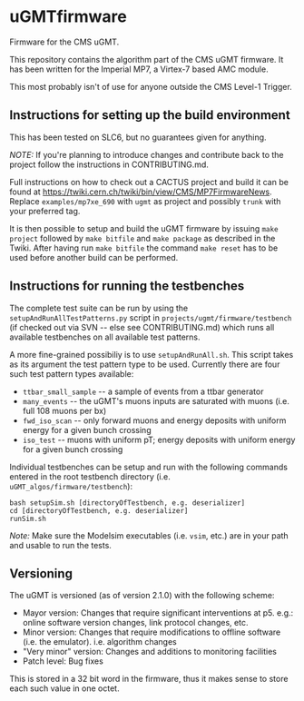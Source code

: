 uGMTfirmware
============

Firmware for the CMS uGMT.

This repository contains the algorithm part of the CMS uGMT firmware. It has been written for the Imperial MP7, a Virtex-7 based AMC module.

This most probably isn't of use for anyone outside the CMS Level-1 Trigger.

## Instructions for setting up the build environment
This has been tested on SLC6, but no guarantees given for anything.

*NOTE:* If you're planning to introduce changes and contribute back to the project follow the instructions in CONTRIBUTING.md.

Full instructions on how to check out a CACTUS project and build it can be found at https://twiki.cern.ch/twiki/bin/view/CMS/MP7FirmwareNews. Replace `examples/mp7xe_690` with `ugmt` as project and possibly `trunk` with your preferred tag.

It is then possible to setup and build the uGMT firmware by issuing `make project` followed by `make bitfile` and `make package` as described in the Twiki. After having run `make bitfile` the command `make reset` has to be used before another build can be performed.

## Instructions for running the testbenches

The complete test suite can be run by using the `setupAndRunAllTestPatterns.py` script in `projects/ugmt/firmware/testbench` (if checked out via SVN -- else see CONTRIBUTING.md) which runs all available testbenches on all available test patterns.

A more fine-grained possibiliy is to use `setupAndRunAll.sh`. This script takes as its argument the test pattern type to be used. Currently there are four such test pattern types available:
- `ttbar_small_sample` -- a sample of events from a ttbar generator
- `many_events` -- the uGMT's muons inputs are saturated with muons (i.e. full 108 muons per bx)
- `fwd_iso_scan` -- only forward muons and energy deposits with uniform energy for a given bunch crossing
- `iso_test` -- muons with uniform pT; energy deposits with uniform energy for a given bunch crossing

Individual testbenches can be setup and run with the following commands entered in the root testbench directory (i.e. `uGMT_algos/firmware/testbench`):

```
bash setupSim.sh [directoryOfTestbench, e.g. deserializer]
cd [directoryOfTestbench, e.g. deserializer]
runSim.sh
```

*Note:* Make sure the Modelsim executables (i.e. `vsim`, etc.) are in your path and usable to run the tests.

## Versioning

The uGMT is versioned (as of version 2.1.0) with the following scheme:

- Mayor version: Changes that require significant interventions at p5. e.g.: online software version changes, link protocol changes, etc.
- Minor version: Changes that require modifications to offline software (i.e. the emulator). i.e. algorithm changes
- "Very minor" version: Changes and additions to monitoring facilities
- Patch level: Bug fixes

This is stored in a 32 bit word in the firmware, thus it makes sense to store each such value in one octet.
